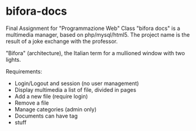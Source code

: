 bifora-docs
===========

Final Assignment for "Programmazione Web" Class
"bifora docs" is a multimedia manager, based on php/mysql/html5.
The project name is the result of a joke exchange with the professor.

"Bifora" (architecture), the Italian term for a mullioned window with two lights.

Requirements:
- Login/Logout and session (no user management)
- Display multimedia a list of file, divided in pages
- Add a new file (require login)
- Remove a file 
- Manage categories (admin only)
- Documents can have tag
- stuff
